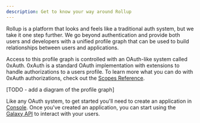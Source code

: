 ```yaml
---
description: Get to know your way around Rollup
---
```


Rollup is a platform that looks and feels like a traditional auth system, but we take it one step further. We go beyond authentication and provide both users and developers with a unified profile graph that can be used to build relationships between users and applications.

Access to this profile graph is controlled with an OAuth-like system called 0xAuth. 0xAuth is a standard OAuth implementation with extensions to handle authorizations to a users profile. To learn more what you can do with 0xAuth authorizations, check out the [Scopes Reference](../reference/scopes.md).

[TODO - add a diagram of the profile graph]

Like any OAuth system, to get started you'll need to create an application in [Console](./create-an-application.md). Once you've created an application, you can start using the [Galaxy API](../reference/galaxy-api.md) to interact with your users.
